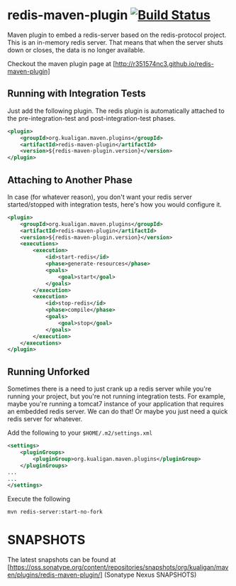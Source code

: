 redis-maven-plugin [![Build Status](https://buildhive.cloudbees.com/job/r351574nc3/job/redis-maven-plugin/badge/icon)](https://buildhive.cloudbees.com/job/r351574nc3/job/redis-maven-plugin/)
==================

Maven plugin to embed a redis-server based on the redis-protocol
project. This is an in-memory redis server. That means that when the
server shuts down or closes, the data is no longer available.

Checkout the maven plugin page at [http://r351574nc3.github.io/redis-maven-plugin]

Running with Integration Tests
-------------------------
Just add the following plugin. The redis plugin is automatically
attached to the pre-integration-test and post-integration-test
phases. 

```xml
<plugin>
    <groupId>org.kualigan.maven.plugins</groupId>
    <artifactId>redis-maven-plugin</artifactId>
    <version>${redis-maven-plugin.version}</version>
</plugin>
```


Attaching to Another Phase
-----------------------
In case (for whatever reason), you don't want your redis server
started/stopped with integration tests, here's how you would configure it.

```xml
<plugin>
    <groupId>org.kualigan.maven.plugins</groupId>
    <artifactId>redis-maven-plugin</artifactId>
    <version>${redis-maven-plugin.version}</version>
    <executions>
        <execution>
            <id>start-redis</id>
            <phase>generate-resources</phase>
            <goals>
                <goal>start</goal>
            </goals>
        </execution>
        <execution>
            <id>stop-redis</id>
            <phase>compile</phase>
            <goals>
                <goal>stop</goal>
            </goals>
        </execution>      
    </executions>
</plugin>
```

Running Unforked
---------------
Sometimes there is a need to just crank up a redis server while you're
running your project, but you're not running integration tests. For
example, maybe you're running a tomcat7 instance of your application
that requires an embedded redis server. We can do that! Or maybe
you just need a quick redis server for whatever.

Add the following to your ```$HOME/.m2/settings.xml```

```xml
<settings>
    <pluginGroups>
        <pluginGroup>org.kualigan.maven.plugins</pluginGroup>
    </pluginGroups>
...
...
</settings>
```

Execute the following 

```
mvn redis-server:start-no-fork
```

SNAPSHOTS
=============

The latest snapshots can be found at
[https://oss.sonatype.org/content/repositories/snapshots/org/kualigan/maven/plugins/redis-maven-plugin/]
(Sonatype Nexus SNAPSHOTS)

<!-- Google Analytics -->
<script>
(function(i,s,o,g,r,a,m){i['GoogleAnalyticsObject']=r;i[r]=i[r]||function(){
(i[r].q=i[r].q||[]).push(arguments)},i[r].l=1*new Date();a=s.createElement(o),
m=s.getElementsByTagName(o)[0];a.async=1;a.src=g;m.parentNode.insertBefore(a,m)
})(window,document,'script','//www.google-analytics.com/analytics.js','ga');

ga('create', 'UA-16006964-5', 'auto');
ga('send', 'pageview');

</script>
<!-- End Google Analytics -->
